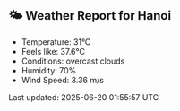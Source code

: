 <!-- WEATHER-START -->
## 🌤 Weather Report for Hanoi

- Temperature: 31°C
- Feels like: 37.6°C
- Conditions: overcast clouds
- Humidity: 70%
- Wind Speed: 3.36 m/s

Last updated: 2025-06-20 01:55:57 UTC
<!-- WEATHER-END -->
